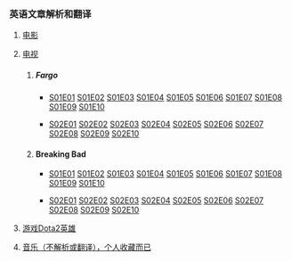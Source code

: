 ### 英语文章解析和翻译

1. <a href="/movie">电影</a>

1. <a href="/tv">电视</a>
	1. ##### Fargo
		- <a href="/Fargo/S01E01">S01E01</a>
		  <a href="/Fargo/S01E02">S01E02</a>
		  <a href="/Fargo/S01E03">S01E03</a>
		  <a href="/Fargo/S01E04">S01E04</a>
		  <a href="/Fargo/S01E05">S01E05</a>
		  <a href="/Fargo/S01E06">S01E06</a>
		  <a href="/Fargo/S01E07">S01E07</a>
		  <a href="/Fargo/S01E08">S01E08</a>
		  <a href="/Fargo/S01E09">S01E09</a>
		  <a href="/Fargo/S01E10">S01E10</a>
		 
		- <a href="/Fargo/S02E01">S02E01</a>
		  <a href="/Fargo/S02E02">S02E02</a>
		  <a href="/Fargo/S02E03">S02E03</a>
		  <a href="/Fargo/S02E04">S02E04</a>
		  <a href="/Fargo/S02E05">S02E05</a>
		  <a href="/Fargo/S02E06">S02E06</a>
		  <a href="/Fargo/S02E07">S02E07</a>
		  <a href="/Fargo/S02E08">S02E08</a>
		  <a href="/Fargo/S02E09">S02E09</a>
		  <a href="/Fargo/S02E10">S02E10</a>

	1. #### Breaking Bad
		- <a href="/Breaking_Bad/S01E01">S01E01</a>
		  <a href="/Breaking_Bad/S01E02">S01E02</a>
		  <a href="/Breaking_Bad/S01E03">S01E03</a>
		  <a href="/Breaking_Bad/S01E04">S01E04</a>
		  <a href="/Breaking_Bad/S01E05">S01E05</a>
		  <a href="/Breaking_Bad/S01E06">S01E06</a>
		  <a href="/Breaking_Bad/S01E07">S01E07</a>
		  <a href="/Breaking_Bad/S01E08">S01E08</a>
		  <a href="/Breaking_Bad/S01E09">S01E09</a>
		  <a href="/Breaking_Bad/S01E10">S01E10</a>

		- <a href="/Breaking_Bad/S02E01">S02E01</a>
		  <a href="/Breaking_Bad/S02E02">S02E02</a>
		  <a href="/Breaking_Bad/S02E03">S02E03</a>
		  <a href="/Breaking_Bad/S02E04">S02E04</a>
		  <a href="/Breaking_Bad/S02E05">S02E05</a>
		  <a href="/Breaking_Bad/S02E06">S02E06</a>
		  <a href="/Breaking_Bad/S02E07">S02E07</a>
		  <a href="/Breaking_Bad/S02E08">S02E08</a>
		  <a href="/Breaking_Bad/S02E09">S02E09</a>
		  <a href="/Breaking_Bad/S02E10">S02E10</a>

1. <a href="/game">游戏Dota2英雄</a>

1. <a href="/music">音乐（不解析或翻译），个人收藏而已</a>
